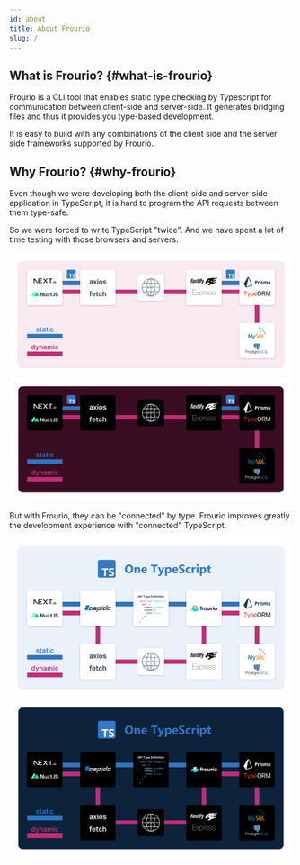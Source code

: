 ```yaml
---
id: about
title: About Frourio
slug: /
---
```


## What is Frourio? {#what-is-frourio}

Frourio is a CLI tool that enables static type checking by Typescript for communication between client-side and server-side. It generates bridging files and thus it provides you type-based development.

It is easy to build with any combinations of the client side and the server side frameworks supported by Frourio.

## Why Frourio? {#why-frourio}

Even though we were developing both the client-side and server-side application in TypeScript, it is hard to program the API requests between them type-safe.

So we were forced to write TypeScript "twice".
And we have spent a lot of time testing with those browsers and servers.

![Two TypeScript](/img/docs/TwoTS.svg#gh-light-mode-only)
![Two TypeScript](/img/docs/TwoTS-dark.svg#gh-dark-mode-only)

But with Frourio, they can be "connected" by type.
Frourio improves greatly the development experience with "connected" TypeScript.

![One TypeScript](/img/docs/OneTS.svg#gh-light-mode-only)
![One TypeScript](/img/docs/OneTS-dark.svg#gh-dark-mode-only)
